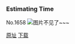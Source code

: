 ### Estimating Time
No.1658
![图片不见了~~~](https://imgs.xkcd.com/comics/estimating_time.png)

[原址](https://xkcd.com//1658) [下载](https://imgs.xkcd.com/comics/estimating_time.png)

